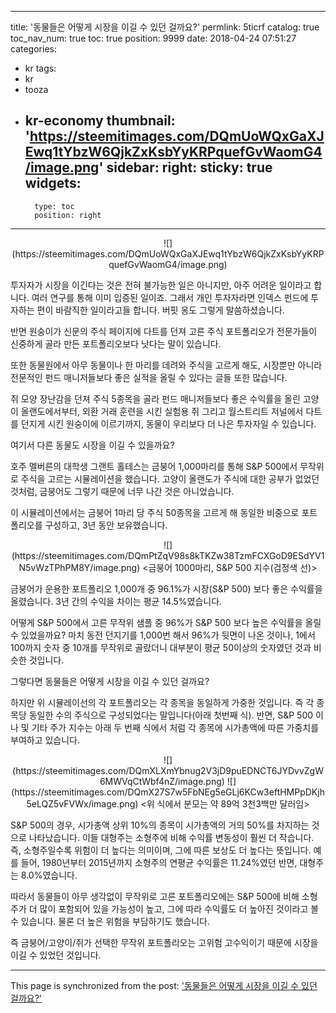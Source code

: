 
---
title: '동물들은 어떻게 시장을 이길 수 있던 걸까요?'
permlink: 5ticrf
catalog: true
toc_nav_num: true
toc: true
position: 9999
date: 2018-04-24 07:51:27
categories:
- kr
tags:
- kr
- tooza
- kr-economy
thumbnail: 'https://steemitimages.com/DQmUoWQxGaXJEwq1tYbzW6QjkZxKsbYyKRPquefGvWaomG4/image.png'
sidebar:
    right:
        sticky: true
widgets:
    -
        type: toc
        position: right
---


<center>
![](https://steemitimages.com/DQmUoWQxGaXJEwq1tYbzW6QjkZxKsbYyKRPquefGvWaomG4/image.png)
</center>

투자자가 시장을 이긴다는 것은 전혀 불가능한 일은 아니지만, 아주 어려운 일이라고 합니다.  여러 연구를 통해 이미 입증된 일이죠.  그래서 개인 투자자라면 인덱스 펀드에 투자하는 편이 바람직한 일이라고들 합니다.  버핏 옹도 그렇게 말씀하셨습니다.

반면 원숭이가 신문의 주식 페이지에 다트를 던져 고른 주식 포트폴리오가 전문가들이 신중하게 골라 만든 포트폴리오보다 낫다는 말이 있습니다. 

또한 동물원에서 아무 동물이나 한 마리를 데려와 주식을 고르게 해도, 시장뿐만 아니라 전문적인 펀드 매니저들보다 좋은 실적을 올릴 수 있다는 글들 또한 많습니다.

쥐 모양 장난감을 던져 주식 5종목을 골라 펀드 매니저들보다 좋은 수익률을 올린 고양이 올랜도에서부터, 외환 거래 훈련을 시킨 실험용 쥐 그리고 월스트리트 저널에서 다트를 던지게 시킨 원숭이에 이르기까지, 동물이 우리보다 더 나은 투자자일 수 있습니다. 

여기서 다른 동물도 시장을 이길 수 있을까요? 

호주 멜버른의 대학생 그랜트 홀테스는 금붕어 1,000마리를 통해  S&P 500에서 무작위로 주식을 고르는 시뮬레이션을 했습니다.  고양이 올랜도가 주식에 대한 공부가 없었던 것처럼, 금붕어도 그렇기 때문에 너무 나간 것은 아니었습니다.

이 시뮬레이션에서는 금붕어 1마리 당 주식 50종목을 고르게 해 동일한 비중으로 포트폴리오를 구성하고, 3년 동안 보유했습니다.

<center>
![](https://steemitimages.com/DQmPtZqV98s8kTKZw38TzmFCXGoD9ESdYV1N5vWzTPhPM8Y/image.png)
<금붕어 1000마리, S&P 500 지수(검정색 선)>
</center>

금붕어가 운용한 포트폴리오 1,000개 중 96.1%가 시장(S&P 500) 보다 좋은 수익률을 올렸습니다.  3년 간의 수익을 차이는 평균 14.5%였습니다.

어떻게 S&P 500에서 고른 무작위 샘플 중 96%가 S&P 500 보다 높은 수익률을 올릴 수 있었을까요?  마치 동전 던지기를 1,000번 해서 96%가 뒷면이 나온 것이나,  1에서 100까지 숫자 중 10개를 무작위로 골랐더니 대부분이 평균 50이상의 숫자였던 것과 비슷한 것입니다.

그렇다면 동물들은 어떻게 시장을 이길 수 있던 걸까요?

하지만 위 시뮬레이선의 각 포트폴리오는 각 종목을 동일하게 가중한 것입니다.  즉 각 종목당 동일한 수의 주식으로 구성되었다는 말입니다(아래 첫번째 식).  반면, S&P 500 이나 및 기타 주가 지수는 아래 두 번째 식에서 처럼 각 종목에 시가총액에 따른 가중치를 부여하고 있습니다.

<center>
![](https://steemitimages.com/DQmXLXmYbnug2V3jD9puEDNCT6JYDvvZgW6MWVqCtWbf4nZ/image.png)
![](https://steemitimages.com/DQmX27S7w5FbNEg5eGLj6KCw3eftHMPpDKjh5eLQZ5vFVWx/image.png)
<위 식에서 분모는 약 89억 3천3백만 달러임>
</center>

S&P 500의 경우, 시가총액 상위 10%의 종목이 시가총액의 거의 50%를 차지하는 것으로 나타났습니다.  이들 대형주는 소형주에 비해 수익률 변동성이 훨씬 더  작습니다.  즉, 소형주일수록 위험이 더 높다는 의미이며, 그에 따른 보상도 더 높다는 뜻입니다.  예를 들어, 1980년부터 2015년까지 소형주의 연평균 수익률은 11.24%였던 반면,  대형주는 8.0%였습니다. 

따라서 동물들이 아무 생각없이 무작위로 고른 포트폴리오에는 S&P 500에 비해 소형주가 더 많이 포함되어 있을 가능성이 높고, 그에 따라 수익률도 더 높아진 것이라고 볼 수 있습니다.  물론 더 높은 위험을 부담하기도 했습니다.  

즉 금붕어/고양이/쥐가 선택한 무작위 포트폴리오는 고위험 고수익이기 때문에 시장을 이길 수 있었던 것입니다.

- - -

This page is synchronized from the post: ['동물들은 어떻게 시장을 이길 수 있던 걸까요?'](https://steemit.com/@pius.pius/5ticrf)
